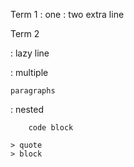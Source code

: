 Term 1
:   one
:   two extra line

Term 2

:   lazy line

:   multiple

    paragraphs

:   nested

        code block

    > quote
    > block